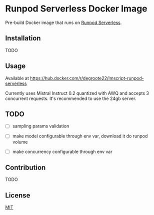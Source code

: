 # Runpod Serverless Docker Image

Pre-build Docker image that runs on
[Runpod Serverless](https://www.runpod.io/serverless-gpu).

## Installation

TODO

## Usage

Available at https://hub.docker.com/r/degroote22/lmscript-runpod-serverless

Currently uses Mistral Instruct 0.2 quantized with AWQ and accepts 3 concurrent
requests. It's recommended to use the 24gb server.

## TODO

- [ ] sampling params validation

- [ ] make model configurable through env var, download it do runpod volume

- [ ] make concurrency configurable through env var

## Contribution

TODO

## License

[MIT](https://choosealicense.com/licenses/mit/)
